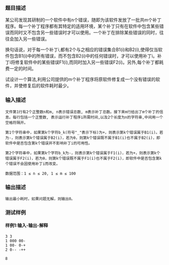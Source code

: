 ### 题目描述

某公司发现其研制的一个软件中有n个错误，随即为该软件发放了一批共m个补丁程序。每一个补丁程序都有其特定的适用环境，某个补丁只有在软件中包含某些错误而同时又不包含另一些错误时才可以使用。一个补丁在排除某些错误的同时，往往会加入另一些错误。

换句话说，对于每一个补丁i,都有2个与之相应的错误集合B1(i)和B2(i),使得仅当软件包含B1(i)中的所有错误，而不包含B2(i)中的任何错误时，才可以使用补丁i。补丁i将修复软件中的某些错误F1(i),而同时加入另一些错误F2(i)。另外,每个补丁都耗费一定的时间。

试设计一个算法,利用公司提供的m个补丁程序将原软件修复成一个没有错误的软件，并使修复后的软件耗时最少。

### 输入描述

```
文件第1行有2个正整数n和m, n表示错误总数, m表示补丁总数。接下来m行给出了m个补丁的信息。每行包括一个正整数, 表示运行补丁程序i所需时间,以及2个长度为n的字符串,中间用一个空格符隔开。

第1个字符串中，如果第k个字符b_k(符号"_"表示下标)为+，则表示第k个错误属于B1(i)。若为-，则表示第k个错误属于B2(i)，若为θ，则第k个错误既不属于B1(i)也不属于B2(i)，即软件中是否包含第k个错误并不影响补丁i的可用性。

第2个字符串中，如果第k个字符b_k为-，则表示第k个错误属于F1(i)，若为+，则表示第k个错误属于F2(i)，若为θ，则第k个错误既不属于F1(i)也不属于F2(i)，即软件中是否包含第k个错误不会因使用补丁i而改变。

数据范围：1 ≤ n ≤ 20, 1 ≤ m ≤ 100
```
### 输出描述

```
输出最小耗时，如果问题无解，则输出0。
```

### 测试样例
#### 样例1:输入-输出-解释

```
3 3
1 000 00-
1 00- 0-+
2 0-- -++
```
```
8
```